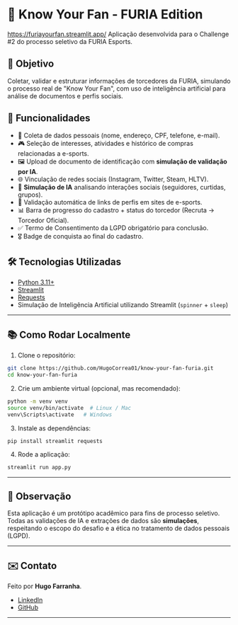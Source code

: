 
# 🧠 Know Your Fan - FURIA Edition
https://furiayourfan.streamlit.app/
Aplicação desenvolvida para o Challenge #2 do processo seletivo da FURIA Esports.

## 🎯 Objetivo

Coletar, validar e estruturar informações de torcedores da FURIA, simulando o processo real de "Know Your Fan", com uso de inteligência artificial para análise de documentos e perfis sociais.

## 🚀 Funcionalidades

- 📑 Coleta de dados pessoais (nome, endereço, CPF, telefone, e-mail).
- 🎮 Seleção de interesses, atividades e histórico de compras relacionadas a e-sports.
- 🖼️ Upload de documento de identificação com **simulação de validação por IA**.
- 🌐 Vinculação de redes sociais (Instagram, Twitter, Steam, HLTV).
- 🧠 **Simulação de IA** analisando interações sociais (seguidores, curtidas, grupos).
- 🔗 Validação automática de links de perfis em sites de e-sports.
- 📊 Barra de progresso do cadastro + status do torcedor (Recruta → Torcedor Oficial).
- ✅ Termo de Consentimento da LGPD obrigatório para conclusão.
- 🎖️ Badge de conquista ao final do cadastro.


## 🛠️ Tecnologias Utilizadas

- [Python 3.11+](https://www.python.org/)
- [Streamlit](https://streamlit.io/)
- [Requests](https://docs.python-requests.org/en/latest/)
- Simulação de Inteligência Artificial utilizando Streamlit (`spinner` + `sleep`)

---

## 📚 Como Rodar Localmente

1. Clone o repositório:

```bash
git clone https://github.com/HugoCorrea01/know-your-fan-furia.git
cd know-your-fan-furia
```

2. Crie um ambiente virtual (opcional, mas recomendado):

```bash
python -m venv venv
source venv/bin/activate  # Linux / Mac
venv\Scripts\activate   # Windows
```

3. Instale as dependências:

```bash
pip install streamlit requests
```

4. Rode a aplicação:

```bash
streamlit run app.py
```

---

## 🧠 Observação

Esta aplicação é um protótipo acadêmico para fins de processo seletivo.  
Todas as validações de IA e extrações de dados são **simulações**, respeitando o escopo do desafio e a ética no tratamento de dados pessoais (LGPD).

---

## ✉️ Contato

Feito  por **Hugo Farranha**.

- [LinkedIn](https://www.linkedin.com/in/hugo-farranha-843724268/)
- [GitHub](https://github.com/HugoCorrea01)

---
